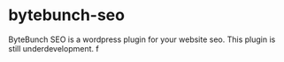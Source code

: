 # bytebunch-seo
ByteBunch SEO is a wordpress plugin for your website seo. This plugin is still underdevelopment.
f
